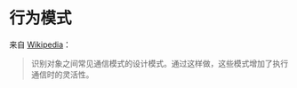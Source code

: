 # 行为模式

来自 [Wikipedia](https://en.wikipedia.org/wiki/Behavioral_pattern)：

> 识别对象之间常见通信模式的设计模式。通过这样做，这些模式增加了执行通信时的灵活性。
